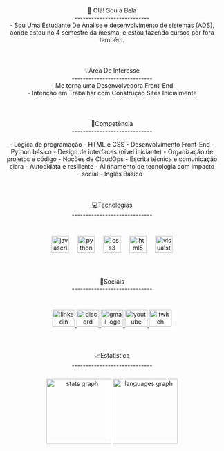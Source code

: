 <br clear="both">

<p align="center">🌸 Olá! Sou a Bela<br>---------------------------<br>- Sou Uma Estudante De Analise e desenvolvimento de sistemas (ADS),<br>aonde estou no 4 semestre da mesma, e estou fazendo cursos por fora também.</p>

###

<br clear="both">

<p align="center">💡Área De Interesse<br>-----------------------------<br>- Me torna uma Desenvolvedora Front-End<br>- Intenção em Trabalhar com Construção Sites Inicialmente</p>

###

<br clear="both">

<p align="center">💼Competência<br>-----------------------------<br></p>

<p align="center"> - Lógica de programação - HTML e CSS - Desenvolvimento Front-End - Python básico - Design de interfaces (nível iniciante) - Organização de projetos e código - Noções de CloudOps - Escrita técnica e comunicação clara - Autodidata e resiliente - Alinhamento de tecnologia com impacto social - Inglês Básico </p>

###

<br clear="both">

<p align="center">💻Tecnologias<br>-----------------------------</p>

###

<br clear="both">

<div align="center">
  <img src="https://cdn.jsdelivr.net/gh/devicons/devicon/icons/javascript/javascript-plain.svg" height="40" alt="javascript logo"  />
  <img width="12" />
  <img src="https://cdn.jsdelivr.net/gh/devicons/devicon/icons/python/python-original.svg" height="40" alt="python logo"  />
  <img width="12" />
  <img src="https://cdn.jsdelivr.net/gh/devicons/devicon/icons/css3/css3-original.svg" height="40" alt="css3 logo"  />
  <img width="12" />
  <img src="https://cdn.jsdelivr.net/gh/devicons/devicon/icons/html5/html5-plain.svg" height="40" alt="html5 logo"  />
  <img width="12" />
  <img src="https://cdn.jsdelivr.net/gh/devicons/devicon/icons/visualstudio/visualstudio-plain.svg" height="40" alt="visualstudio logo"  />
</div>

###

<br clear="both">

<p align="center">📱Sociais<br>-----------------------------</p>

###

<br clear="both">

<div align="center">
  <a href="https://www.linkedin.com/in/isabela-cruz-veloso-995229236/" target="_blank">
    <img src="https://raw.githubusercontent.com/maurodesouza/profile-readme-generator/master/src/assets/icons/social/linkedin/default.svg" width="52" height="40" alt="linkedin logo"  />
  </a>
  <a href="https://discord.gg/EFcJKbG8W3" target="_blank">
    <img src="https://raw.githubusercontent.com/maurodesouza/profile-readme-generator/master/src/assets/icons/social/discord/default.svg" width="52" height="40" alt="discord logo"  />
  </a>
  <a href="ic.veloso2004@gmail.com" target="_blank">
    <img src="https://raw.githubusercontent.com/maurodesouza/profile-readme-generator/master/src/assets/icons/social/gmail/default.svg" width="52" height="40" alt="gmail logo"  />
  </a>
  <a href="https://www.youtube.com/@BelaCruz01" target="_blank">
    <img src="https://raw.githubusercontent.com/maurodesouza/profile-readme-generator/master/src/assets/icons/social/youtube/default.svg" width="52" height="40" alt="youtube logo"  />
  </a>
  <a href="https://www.twitch.tv/belacruz01" target="_blank">
    <img src="https://raw.githubusercontent.com/maurodesouza/profile-readme-generator/master/src/assets/icons/social/twitch/default.svg" width="52" height="40" alt="twitch logo"  />
  </a>
</div>

###

<br clear="both">

<p align="center">📈Estatística<br>-----------------------------</p>

###

<div align="center">
  <img src="https://github-readme-stats.vercel.app/api?username=Dev-BelaCruz&hide_title=false&hide_rank=false&show_icons=true&include_all_commits=true&count_private=true&disable_animations=false&theme=dracula&locale=en&hide_border=false&order=1" height="150" alt="stats graph"  />
  <img src="https://github-readme-stats.vercel.app/api/top-langs?username=Dev-BelaCruz&locale=en&hide_title=false&layout=compact&card_width=320&langs_count=5&theme=dracula&hide_border=false&order=2" height="150" alt="languages graph"  />
</div>

###
